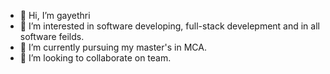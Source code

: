 - 👋 Hi, I’m gayethri
- 👀 I’m interested in software developing, full-stack develepment and in all software feilds.
- 🌱 I’m currently pursuing my master's in MCA.
- 💞️ I’m looking to collaborate on team.

<!---
gayethri0814/gayethri0814 is a ✨ special ✨ repository because its `README.md` (this file) appears on your GitHub profile.
You can click the Preview link to take a look at your changes.
--->
